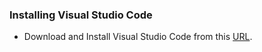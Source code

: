 ### Installing Visual Studio Code 
- Download and Install Visual Studio Code from this [URL](https://code.visualstudio.com/Download).
